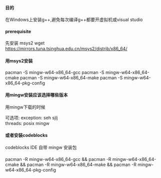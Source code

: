 #### 目的
在Windows上安装g++,避免每次编译g++都要开虚拟机或visual studio

#### prerequisite
先安装 msys2
wget https://mirrors.tuna.tsinghua.edu.cn/msys2/distrib/x86_64/ 

#### 用msys2安装
pacman -S mingw-w64-x86_64-gcc
pacman -S mingw-w64-x86_64-cmake
pacman -S mingw-w64-x86_64-make
pacman -S mingw-w64-x86_64-pkg-config

#### 用mingw安装应该选择哪些版本

用mingw下载的时候

可选项:
    exception: seh sjlj  
    threads: posix mingw  

#### 或者安装codeblocks
codeblocks IDE 自带 mingw 安装包

#### 
pacman -R mingw-w64-x86_64-gcc && pacman -R mingw-w64-x86_64-cmake && pacman -R mingw-w64-x86_64-make && pacman -R mingw-w64-x86_64-pkg-config
